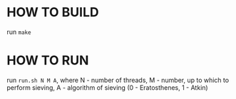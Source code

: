 # HOW TO BUILD

run `make`

# HOW TO RUN

run `run.sh N M A`, where N - number of threads, M - number, up to which to perform sieving, A - algorithm of sieving (0 - Eratosthenes, 1 - Atkin)

